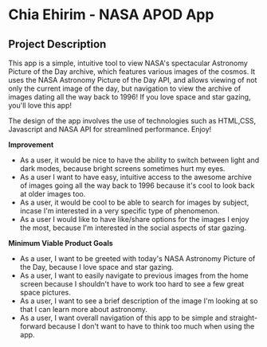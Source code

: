 # Chia Ehirim - NASA APOD App

## Project Description

This app is a simple, intuitive tool to view NASA's spectacular Astronomy Picture of the Day archive, which features various images of the cosmos. It uses the NASA Astronomy Picture of the Day API, and allows viewing of not only the current image of the day, but navigation to view the archive of images dating all the way back to 1996! If you love space and star gazing, you'll love this app!

The design of the app involves the use of technologies such as HTML,CSS, Javascript and NASA API for streamlined performance. Enjoy!

**Improvement**

- As a user, it would be nice to have the ability to switch between light and dark modes, because bright screens sometimes hurt my eyes.
- As a user I want to have easy, intuitive access to the awesome archive of images going all the way back to 1996 because it's cool to look back at older images too.
- As a user, it would be cool to be able to search for images by subject, incase I'm interested in a very specific type of phenomenon.
- As a user I would like to have like/share options for the images I enjoy the most, because I'm interested in the social aspects of star gazing.

**Minimum Viable Product Goals**

- As a user, I want to be greeted with today's NASA Astronomy Picture of the Day, because I love space and star gazing.
- As a user, I want to easily navigate to previous images from the home screen because I shouldn't have to work too hard to see a few great space pictures.
- As a user, I want to see a brief description of the image I'm looking at so that I can learn more about astronomy.
- As a user, I want overall navigation of this app to be simple and straight-forward because I don't want to have to think too much when using the app.
